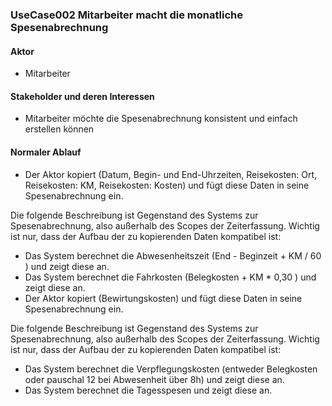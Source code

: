 
### UseCase002 Mitarbeiter macht die monatliche Spesenabrechnung


#### Aktor
 * Mitarbeiter


#### Stakeholder und deren Interessen
 * Mitarbeiter möchte die Spesenabrechnung konsistent und einfach erstellen können


#### Normaler Ablauf
 * Der Aktor kopiert (Datum, Begin- und End-Uhrzeiten, Reisekosten: Ort, Reisekosten: KM, Reisekosten: Kosten) und fügt diese Daten in seine Spesenabrechnung ein. 

Die folgende Beschreibung ist Gegenstand des Systems zur Spesenabrechnung, also außerhalb des Scopes der Zeiterfassung. Wichtig ist nur, dass der Aufbau der zu kopierenden Daten kompatibel ist:
  * Das System berechnet die Abwesenheitszeit (End - Beginzeit + KM / 60 ) und zeigt diese an.
  * Das System berechnet die Fahrkosten (Belegkosten + KM * 0,30 ) und zeigt diese an.
 * Der Aktor kopiert (Bewirtungskosten) und fügt diese Daten in seine Spesenabrechnung ein.

Die folgende Beschreibung ist Gegenstand des Systems zur Spesenabrechnung, also außerhalb des Scopes der Zeiterfassung. Wichtig ist nur, dass der Aufbau 
der zu kopierenden Daten kompatibel ist:
  * Das System berechnet die Verpflegungskosten (entweder Belegkosten oder pauschal 12 bei Abwesenheit über 8h) und zeigt diese an.
  * Das System berechnet die Tagesspesen und zeigt diese an.

